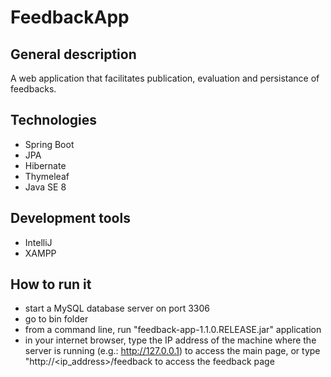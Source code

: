 # FeedbackApp

## General description

A web application that facilitates publication, evaluation and persistance of feedbacks.

## Technologies
* Spring Boot
* JPA
* Hibernate
* Thymeleaf
* Java SE 8

## Development tools
* IntelliJ
* XAMPP

## How to run it
* start a MySQL database server on port 3306
* go to bin folder
* from a command line, run "feedback-app-1.1.0.RELEASE.jar" application 
* in your internet browser, type the IP address of the machine where the server is running (e.g.: http://127.0.0.1) to access the main page, or type "http://<ip_address>/feedback to access the feedback page

